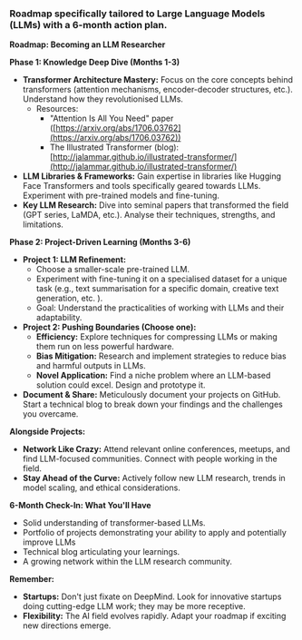 ### Roadmap specifically tailored to Large Language Models (LLMs) with a 6-month action plan.

**Roadmap: Becoming an LLM Researcher**

**Phase 1: Knowledge Deep Dive (Months 1-3)**

- **Transformer Architecture Mastery:** Focus on the core concepts behind transformers (attention mechanisms, encoder-decoder structures, etc.). Understand how they revolutionised LLMs.
    - Resources:
        - "Attention Is All You Need" paper ([https://arxiv.org/abs/1706.03762](https://arxiv.org/abs/1706.03762))
        - The Illustrated Transformer (blog): [http://jalammar.github.io/illustrated-transformer/](http://jalammar.github.io/illustrated-transformer/)
- **LLM Libraries & Frameworks:** Gain expertise in libraries like Hugging Face Transformers and tools specifically geared towards LLMs. Experiment with pre-trained models and fine-tuning.
- **Key LLM Research:** Dive into seminal papers that transformed the field (GPT series, LaMDA, etc.). Analyse their techniques, strengths, and limitations.

**Phase 2: Project-Driven Learning (Months 3-6)**

- **Project 1: LLM Refinement:**
    - Choose a smaller-scale pre-trained LLM.
    - Experiment with fine-tuning it on a specialised dataset for a unique task (e.g., text summarisation for a specific domain, creative text generation, etc. ).
    - Goal: Understand the practicalities of working with LLMs and their adaptability.
- **Project 2: Pushing Boundaries (Choose one):**
    - **Efficiency:** Explore techniques for compressing LLMs or making them run on less powerful hardware.
    - **Bias Mitigation:** Research and implement strategies to reduce bias and harmful outputs in LLMs.
    - **Novel Application:** Find a niche problem where an LLM-based solution could excel. Design and prototype it.
- **Document & Share:** Meticulously document your projects on GitHub. Start a technical blog to break down your findings and the challenges you overcame.

**Alongside Projects:**

- **Network Like Crazy:** Attend relevant online conferences, meetups, and find LLM-focused communities. Connect with people working in the field.
- **Stay Ahead of the Curve:** Actively follow new LLM research, trends in model scaling, and ethical considerations.

**6-Month Check-In: What You'll Have**

- Solid understanding of transformer-based LLMs.
- Portfolio of projects demonstrating your ability to apply and potentially improve LLMs
- Technical blog articulating your learnings.
- A growing network within the LLM research community.

**Remember:**

- **Startups:** Don't just fixate on DeepMind. Look for innovative startups doing cutting-edge LLM work; they may be more receptive.
- **Flexibility:** The AI field evolves rapidly. Adapt your roadmap if exciting new directions emerge.